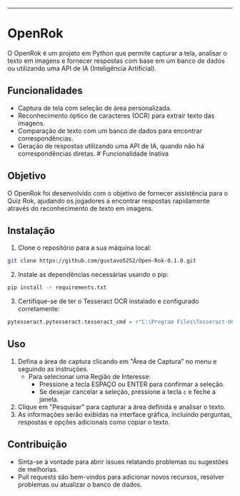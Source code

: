 ---

# OpenRok

O OpenRok é um projeto em Python que permite capturar a tela, analisar o texto em imagens e fornecer respostas com base em um banco de dados ou utilizando uma API de IA (Inteligência Artificial).

## Funcionalidades

- Captura de tela com seleção de área personalizada.
- Reconhecimento óptico de caracteres (OCR) para extrair texto das imagens.
- Comparação de texto com um banco de dados para encontrar correspondências.
- Geração de respostas utilizando uma API de IA, quando não há correspondências diretas. # Funcionalidade Inativa

## Objetivo

O OpenRok foi desenvolvido com o objetivo de fornecer assistência para o Quiz Rok, ajudando os jogadores a encontrar respostas rapidamente através do reconhecimento de texto em imagens.

## Instalação

1. Clone o repositório para a sua máquina local:

```bash
git clone https://github.com/gustavo5252/Open-Rok-0.1.0.git
```

2. Instale as dependências necessárias usando o pip:

```bash
pip install -r requirements.txt
```

3. Certifique-se de ter o Tesseract OCR instalado e configurado corretamente:

```python
pytesseract.pytesseract.tesseract_cmd = r"C:\Program Files\Tesseract-OCR\tesseract.exe"
```

## Uso

1. Defina a área de captura clicando em "Área de Captura" no menu e seguindo as instruções.
   - Para selecionar uma Região de Interesse:
     - Pressione a tecla ESPAÇO ou ENTER para confirmar a seleção.
     - Se desejar cancelar a seleção, pressione a tecla `c` e feche a janela.
2. Clique em "Pesquisar" para capturar a área definida e analisar o texto.
3. As informações serão exibidas na interface gráfica, incluindo perguntas, respostas e opções adicionais como copiar o texto.

## Contribuição

- Sinta-se à vontade para abrir issues relatando problemas ou sugestões de melhorias.
- Pull requests são bem-vindos para adicionar novos recursos, resolver problemas ou atualizar o banco de dados.
